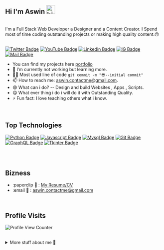 ## Hi I'm Aswin <img src="https://user-images.githubusercontent.com/1303154/88677602-1635ba80-d120-11ea-84d8-d263ba5fc3c0.gif" width="28px" alt="hi">

<br>
I'm  a Full Stack Web Developer a Designer and a Content Creator. I Spend most of time coding outstanding projects or making high quality content.🙃

<br>
<br>

[![Twitter Badge](https://img.shields.io/badge/-@haiiamaswin-1ca0f1?style=flat&labelColor=1ca0f1&logo=twitter&logoColor=white)](https://twitter.com/haiiamaswin) [![YouTube Badge](https://img.shields.io/badge/-CherryCodes-e74c3c?style=flat&labelColor=e74c3c&logo=youtube&logoColor=white)](https://youtube.com/coderone) [![Linkedin Badge](https://img.shields.io/badge/-iamaswin-0e76a8?style=flat&labelColor=0e76a8&logo=linkedin&logoColor=white)](https://www.linkedin.com/in/iamaswin/) [![IG Badge](https://img.shields.io/badge/-@aswin.io-e84393?style=flat&labelColor=e84393&logo=instagram&logoColor=white)](https://instagram.com/aswin.io) [![Mail Badge](https://img.shields.io/badge/-aswin.contactme-c0392b?style=flat&labelColor=c0392b&logo=gmail&logoColor=white)](mailto:aswin.contactme@gmail.com)

<!-- TODO: Add last video link -->

- You can find my projects here [portfolio](#)
- 🔭 I’m currently not working but learning more.
- 👨‍💻 Most used line of code `git commit -m "😎--initial commit"`
- 📫 How to reach me: aswin.contactme@gmail.com.
- 😄 What can i do? -- Design and build Websites , Apps , Scripts.
- 😋 What ever thing i do i will do it with Outstanding Quality.
- ⚡ Fun fact: I love teaching others what i know.

<br>

## Top Technologies

<!-- TODO: Make technologies links takes you to repositories -->

[![Python Badge](https://img.shields.io/badge/-Python-3cB73a?style=for-the-badge&labelColor=1b1e21&logo=python&logoColor=3cB73a)](#) [![Javascript Badge](https://img.shields.io/badge/-Javascript-F0DB4F?style=for-the-badge&labelColor=1b1e21&logo=javascript&logoColor=F0DB4F)](#) [![Mysql Badge](https://img.shields.io/badge/-MySql-F06428?style=for-the-badge&labelColor=1b1e21&logo=mysql&logoColor=F06428)](#) [![Git Badge](https://img.shields.io/badge/-Git-F94A42?style=for-the-badge&labelColor=1b1e21&logo=git&logoColor=F94A42)](#) [![GraphQL Badge](https://img.shields.io/badge/-Figma-11B7D4?style=for-the-badge&labelColor=1b1e21&logo=figma&logoColor=11B7D4)](#) [![Tkinter Badge](https://img.shields.io/badge/-Tkinter-fe019a?style=for-the-badge&labelColor=1b1e21&logo=apache&logoColor=fe019a)](#)

<br />
<br />

## Bizness

- :paperclip 📎 : [My Resume/CV](#)
- :email 📮 : aswin.contactme@gmail.com

<br>

## Profile Visits

![Profile View Counter](https://komarev.com/ghpvc/?username=aswinofficial)

<br>

<details>

<summary>
  More stuff about me 👀
</summary>

<br>

I love sharing knowledge and putting tutorials, courses and posts together for helping other developers, and that's why CherryCodes Youtube Channel exists!🥳✨

<br>

## What is CherryCodes 🍒?

<br>

CherryCode is a youtube channel for learning technological stuffs, coding and design. Including new technologies and frameworks and anything really related to development world and ideas that can be helpful for the rest of the world. 🍒✨

<br>
<br>

## Github Stats ✨ :

<br>

![Aswin's github stats](https://github-readme-stats.vercel.app/api?username=aswinofficial&count_private=true&theme=tokyonight&hide=contribs,prs)

<br>

## Most Used Languages 🍱 :

<br>

<img align="center" alt="Anna's GitHub Top Languages" src="https://github-readme-stats.vercel.app/api/top-langs/?username=aswinofficial&theme=tokyonight" />

<br>
<br>

## Get in Touch 🥂 :

<br>

### 🍨 Fun fact : I love productive talks.

<br>

[![IG Badge](https://img.shields.io/badge/-@aswin.io-e84393?style=flat&labelColor=e84393&logo=instagram&logoColor=white)](https://instagram.com/aswin.io) [![Mail Badge](https://img.shields.io/badge/-aswin.contactme-c0392b?style=flat&labelColor=c0392b&logo=gmail&logoColor=white)](mailto:aswin.contactme@gmail.com)

</details>
